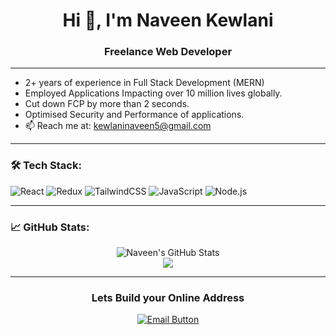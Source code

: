 <h1 align="center">Hi 👋, I'm Naveen Kewlani</h1>
<h3 align="center">Freelance Web Developer </h3>

---

 
- 2+ years of experience in Full Stack Development (MERN)
- Employed Applications Impacting over 10 million lives globally.
- Cut down FCP by more than 2 seconds.
- Optimised Security and Performance of applications.
- 📫 Reach me at: kewlaninaveen5@gmail.com 

---

### 🛠️ Tech Stack:
![React](https://img.shields.io/badge/-ReactJS-61DAFB?style=flat&logo=react&logoColor=white)
![Redux](https://img.shields.io/badge/-Redux-764ABC?style=flat&logo=redux&logoColor=white)
![TailwindCSS](https://img.shields.io/badge/-TailwindCSS-38B2AC?style=flat&logo=tailwind-css&logoColor=white)
![JavaScript](https://img.shields.io/badge/-JavaScript-F7DF1E?style=flat&logo=javascript&logoColor=black)
![Node.js](https://img.shields.io/badge/-Node.js-339933?style=flat&logo=node.js&logoColor=white)

---

### 📈 GitHub Stats:
<p align="center">
  <img src="https://github-readme-stats.vercel.app/api?username=kewlaninaveen5&show_icons=true&theme=radical" alt="Naveen's GitHub Stats" />
  <br />
  <img src="https://github-readme-streak-stats.herokuapp.com?user=kewlaninaveen5&theme=radical" />
</p>

---

  <h3 align="center">Lets Build your Online Address </h3>
  <p align="center">
  <a href="mailto:kewlaninaveen5@gmail.com">
    <img src="https://img.shields.io/badge/Let's%20Do%20This-007BFF?style=for-the-badge&logo=gmail&logoColor=white&labelColor=007BFF" alt="Email Button" />
  </a>
</p>

